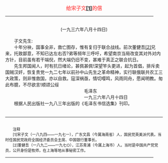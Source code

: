 <center><FONT style="FONT-SIZE: 12pt" COLOR="#FF6666"><B>给宋子文<a href="#tail">[1]</a>的信</B></center></FONT>
<HR color="#EE9B73" size="1" width="94%">
<BR>
<center>(一九三六年八月十四日)</center>
<BR>
　　子文先生:
<BR>
　　十年分袂，国事全非，救亡图存，惟有复归于联合战线。前次董健吾<a href="#tail">[2]</a>兄来，托致鄙意，不知已达左右否?弟等频年三呼吁，希望南京当局改变其对外对内方针，目前虽有若干端倪，然大端仍旧不变，甚难于真正之联合抗日。
<BR>
　　先生邦国闻人，时有抗日绪论，甚佩甚佩!深望竿头更进，起为首倡，排斥卖国贼汉奸，恢复贵党一九二七年以前孙中山先生之革命精神，实行联俄联共农工三大政策，则非惟救国，亦以自救。寇深祸亟，情切嘤鸣，风雨同舟，愿闻明教。匆此布臆，不尽欲言!顺颂公绥
<BR>
　　　　　　　　　　　　　　　　　　毛泽东
<BR>
　　　　　　　　　　　　　　　　　　一九三六年八月十四日
<BR>
　　根据人民出版社一九八三年出版的《毛泽东书信选集》刊印。
<BR>
　　<hr><a name="tail"></a>    <FONT style="FONT-SIZE: 9pt">
<BR>
　　注释
<BR>
　　[1]宋子文（一八九四——一九七一），广东文昌（今属海南省）人，国民党英美派代表。当时任国民党政府全国经济委员会主席、中国银行董事长。
<BR>
　　[2]董健吾（一八九二——一九七○），江苏青浦（今属上海市）人。当时是中国共产党党员，公开身份是牧师，在上海等地从事秘密工作。
<BR>
</FONT>
<HR color="#EE9B73" size="1" width="94%">

